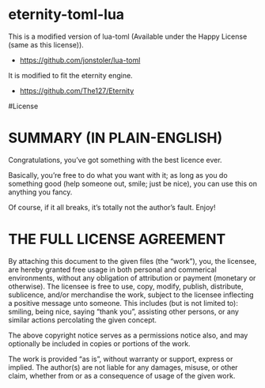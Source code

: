# eternity-toml-lua
This is a modified version of lua-toml (Available under the Happy License (same as this license)).
- https://github.com/jonstoler/lua-toml

It is modified to fit the eternity engine.
- https://github.com/The127/Eternity

#License
# SUMMARY (IN PLAIN-ENGLISH)

Congratulations, you’ve got something with the best licence ever.

Basically, you’re free to do what you want with it; as long as you do something good (help someone out, smile; just be nice), you can use this on anything you fancy.

Of course, if it all breaks, it’s totally not the author’s fault.
Enjoy!


# THE FULL LICENSE AGREEMENT

By attaching this document to the given files (the “work”), you, the licensee, are hereby granted free usage in both personal and commerical environments, without any obligation of attribution or payment (monetary or otherwise). The licensee is free to use, copy, modify, publish, distribute, sublicence, and/or merchandise the work, subject to the licensee inflecting a positive message unto someone. This includes (but is not limited to): smiling, being nice, saying “thank you”, assisting other persons, or any similar actions percolating the given concept.

The above copyright notice serves as a permissions notice also, and may optionally be included in copies or portions of the work.

The work is provided “as is”, without warranty or support, express or implied. The author(s) are not liable for any damages, misuse, or other claim, whether from or as a consequence of usage of the given work.
